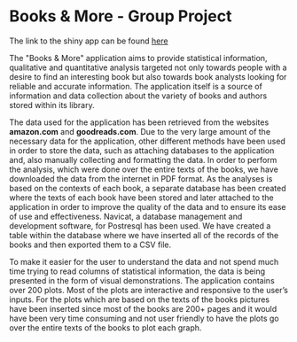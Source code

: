 # Books & More - Group Project

The link to the shiny app can be found [here](https://hermine.shinyapps.io/Books-and-More/)

The "Books & More" application aims to provide statistical information, qualitative and
quantitative analysis targeted not only towards people with a desire to find an interesting book
but also towards book analysts looking for reliable and accurate information. The application
itself is a source of information and data collection about the variety of books and authors stored
within its library.

The data used for the application has been retrieved from the websites **amazon.com** and
**goodreads.com**. Due to the very large amount of the necessary data for the application, other
different methods have been used in order to store the data, such as attaching databases to the
application and, also manually collecting and formatting the data. In order to perform the
analysis, which were done over the entire texts of the books, we have downloaded the data from
the internet in PDF format. As the analyses is based on the contexts of each book, a separate
database has been created where the texts of each book have been stored and later attached to the
application in order to improve the quality of the data and to ensure its ease of use and
effectiveness. Navicat, a database management and development software, for Postresql has been
used. We have created a table within the database where we have inserted all of the records of
the books and then exported them to a CSV file.

To make it easier for the user to understand the data and not spend much time trying to read
columns of statistical information, the data is being presented in the form of visual
demonstrations. The application contains over 200 plots. Most of the plots are interactive and
responsive to the user’s inputs. For the plots which are based on the texts of the books pictures
have been inserted since most of the books are 200+ pages and it would have been very time
consuming and not user friendly to have the plots go over the entire texts of the books to plot
each graph.


